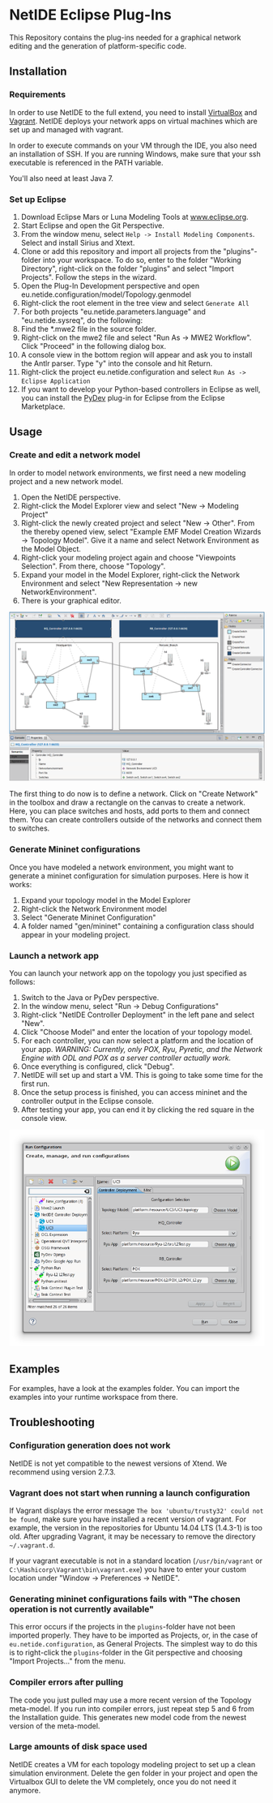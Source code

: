 # NetIDE Eclipse Plug-Ins

This Repository contains the plug-ins needed for a graphical network editing and the generation of platform-specific code.

## Installation

### Requirements

In order to use NetIDE to the full extend, you need to install [VirtualBox](http://virtualbox.org) and [Vagrant](http://www.vagrantup.com). NetIDE deploys your network apps on virtual machines which are set up and managed with vagrant.

In order to execute commands on your VM through the IDE, you also need an installation of SSH. If you are running Windows, make sure that your ssh executable is referenced in the PATH variable.

You'll also need at least Java 7.

### Set up Eclipse

1. Download Eclipse Mars or Luna Modeling Tools at www.eclipse.org.
2. Start Eclipse and open the Git Perspective.
3. From the window menu, select `Help -> Install Modeling Components`. Select and install Sirius and Xtext.
4. Clone or add this repository and import all projects from the "plugins"-folder into your workspace. To do so, enter to the folder "Working Directory", right-click on the folder "plugins" and select "Import Projects". Follow the steps in the wizard.
5. Open the Plug-In Development perspective and open eu.netide.configuration/model/Topology.genmodel
6. Right-click the root element in the tree view and select `Generate All`
7. For both projects "eu.netide.parameters.language" and "eu.netide.sysreq", do the following:
  1. Find the \*.mwe2 file in the source folder.
  2. Right-click on the mwe2 file and select "Run As -> MWE2 Workflow". Click "Proceed" in the following dialog box.
  3. A console view in the bottom region will appear and ask you to install the Antlr parser. Type "y" into the console and hit Return.
7. Right-click the project eu.netide.configuration and select `Run As -> Eclipse Application`
8. If you want to develop your Python-based controllers in Eclipse as well, you can install the [PyDev](http://www.pydev.org/) plug-in for Eclipse from the Eclipse Marketplace.



## Usage

### Create and edit a network model

In order to model network environments, we first need a new modeling project and a new network model.

1. Open the NetIDE perspective.
2. Right-click the Model Explorer view and select "New -> Modeling Project"
3. Right-click the newly created project and select "New -> Other". From the thereby opened view, select "Example EMF Model Creation Wizards -> Topology Model". Give it a name and select Network Environment as the Model Object.
4. Right-click your modeling project again and choose "Viewpoints Selection". From there, choose "Topology".
5. Expand your model in the Model Explorer, right-click the Network Environment and select "New Representation -> new NetworkEnvironment".
6. There is your graphical editor.

![Graphical Topology Editor](screenshots/screenshot_editor.png "Graphical network editor")

The first thing to do now is to define a network. Click on "Create Network" in the toolbox and draw a rectangle on the canvas to create a network. Here, you can place switches and hosts, add ports to them and connect them. You can create controllers outside of the networks and connect them to switches.


### Generate Mininet configurations

Once you have modeled a network environment, you might want to generate a mininet configuration for simulation purposes. Here is how it works:

1. Expand your topology model in the Model Explorer
2. Right-click the Network Environment model
3. Select "Generate Mininet Configuration"
4. A folder named "gen/mininet" containing a configuration class should appear in your modeling project.


### Launch a network app

You can launch your network app on the topology you just specified as follows:

1. Switch to the Java or PyDev perspective.
2. In the window menu, select "Run -> Debug Configurations"
3. Right-click "NetIDE Controller Deployment" in the left pane and select "New".
4. Click "Choose Model" and enter the location of your topology model.
5. For each controller, you can now select a platform and the location of your app.
   *WARNING: Currently, only POX, Ryu, Pyretic, and the Network Engine with ODL and POX as a server controller actually work.*
6. Once everything is configured, click "Debug".
7. NetIDE will set up and start a VM. This is going to take some time for the first run.
8. Once the setup process is finished, you can access mininet and the controller output in the Eclipse console.
9. After testing your app, you can end it by clicking the red square in the console view.

![Launch Configuration](screenshots/screenshot_conf.png)

## Examples

For examples, have a look at the examples folder. You can import the examples into your runtime workspace from there.

## Troubleshooting

### Configuration generation does not work

NetIDE is not yet compatible to the newest versions of Xtend. We recommend using version 2.7.3.

### Vagrant does not start when running a launch configuration

If Vagrant displays the error message `The box 'ubuntu/trusty32' could not be found`, make sure you have installed a recent version of vagrant. For example, the version in the repositories for Ubuntu 14.04 LTS (1.4.3-1) is too old. After upgrading Vagrant, it may be necessary to remove the directory `~/.vagrant.d`.

If your vagrant executable is not in a standard location (`/usr/bin/vagrant` or `C:\Hashicorp\Vagrant\bin\vagrant.exe`) you have to enter your custom location under "Window -> Preferences -> NetIDE".

### Generating mininet configurations fails with "The chosen operation is not currently available"

This error occurs if the projects in the `plugins`-folder have not been imported properly. They have to be imported as Projects, or, in the case of `eu.netide.configuration`, as General Projects. The simplest way to do this is to right-click the `plugins`-folder in the Git perspective and choosing "Import Projects..." from the menu.


### Compiler errors after pulling

The code you just pulled may use a more recent version of the Topology meta-model. If you run into compiler errors, just repeat step 5 and 6 from the Installation guide. This generates new model code from the newest version of the meta-model.

### Large amounts of disk space used

NetIDE creates a VM for each topology modeling project to set up a clean simulation environment. Delete the gen folder in your project and open the Virtualbox GUI to delete the VM completely, once you do not need it anymore.
